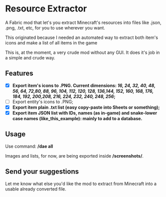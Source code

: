
# Resource Extractor 
A Fabric mod that let's you extract Minecraft's resources into files like .json, .png, .txt, etc, for you to use wherever you want.

This originated because I needed an automated way to extract both item's icons and make a list of all items in the game 

This is, at the moment, a very crude mod without any GUI. It does it's job in a simple and crude way.
  
##  Features

- [x] **Export item's icons to .PNG. Current dimensions: *16, 24, 32, 40, 48, 56, 64, 72,80, 88, 96, 104, 112, 120, 128, 136,144, 152, 160, 168, 176, 184, 192, 200,208, 216, 224, 232, 240, 248, 256*;**
- [ ] Export entity's icons to .PNG;
- [x] **Export item plain .txt list (easy copy-paste into Sheets or something);**
- [x] **Export item JSON list with IDs, names (as in-game) and snake-lower case names (like_this_example): mainly to add to a database.**

##  Usage
 
Use command: **/dae all**

Images and lists, for now, are being exported inside **/screenshots/**.

##  Send your suggestions
Let me know what else you'd like the mod to extract from Minecraft into a usable already converted file.
